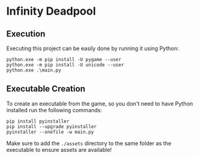 # Infinity Deadpool

## Execution
Executing this project can be easily done by running it using Python:
```
python.exe -m pip install -U pygame --user
python.exe -m pip install -U unicode --user
python.exe .\main.py
```

## Executable Creation
To create an executable from the game, so you don't need to have Python installed run the following commands:
```
pip install pyinstaller
pip install --upgrade pyinstaller
pyinstaller --onefile -w main.py
```
Make sure to add the `./assets` directory to the same folder as the executable to ensure assets are available!